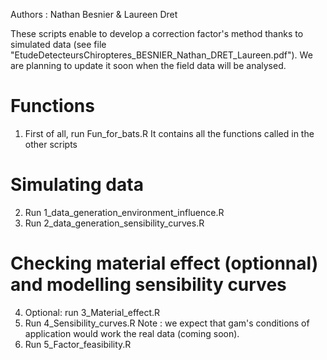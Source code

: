 Authors : Nathan Besnier & Laureen Dret

These scripts enable to develop a correction factor's method thanks to simulated data (see file "EtudeDetecteursChiropteres_BESNIER_Nathan_DRET_Laureen.pdf"). We are planning to update it soon when the field data will be analysed.

# Functions
1) First of all, run Fun_for_bats.R
It contains all the functions called in the other scripts

# Simulating data 
2) Run 1_data_generation_environment_influence.R
3) Run 2_data_generation_sensibility_curves.R

# Checking material effect (optionnal) and modelling sensibility curves
4) Optional: run 3_Material_effect.R
5) Run 4_Sensibility_curves.R
Note : we expect that gam's conditions of application would work the real data (coming soon).
6) Run 5_Factor_feasibility.R 





